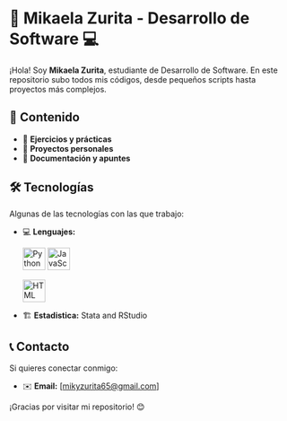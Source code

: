 # 🌻 Mikaela Zurita - Desarrollo de Software 💻

¡Hola! Soy **Mikaela Zurita**, estudiante de Desarrollo de Software. En este repositorio subo todos mis códigos, desde pequeños scripts hasta proyectos más complejos.  

## 📂 Contenido  
- 📌 **Ejercicios y prácticas**  
- 📌 **Proyectos personales**  
- 📌 **Documentación y apuntes**  

## 🛠️ Tecnologías  
Algunas de las tecnologías con las que trabajo:  
- 💻 **Lenguajes:**
 
  <a href="https://www.python.org/" target="_blank" rel="noreferrer"><img src="https://raw.githubusercontent.com/danielcranney/readme-generator/main/public/icons/skills/python-colored.svg" width="40" height="40" alt="Python" /></a>
  <a href="https://developer.mozilla.org/en-US/docs/Web/JavaScript" target="_blank" rel="noreferrer">
  <img src="https://raw.githubusercontent.com/danielcranney/readme-generator/main/public/icons/skills/javascript-colored.svg" width="40" height="40" alt="JavaScript" /></a>
  
  <a href="https://developer.mozilla.org/en-US/docs/Web/HTML" target="_blank" rel="noreferrer">
  <img src="https://raw.githubusercontent.com/danielcranney/readme-generator/main/public/icons/skills/html5-colored.svg" width="40" height="40" alt="HTML" /></a>

- 🏗️ **Estadistica:** Stata and RStudio

## 📞 Contacto  
Si quieres conectar conmigo:  
- ✉️ **Email:** [mikyzurita65@gmail.com]  

¡Gracias por visitar mi repositorio! 😊  
